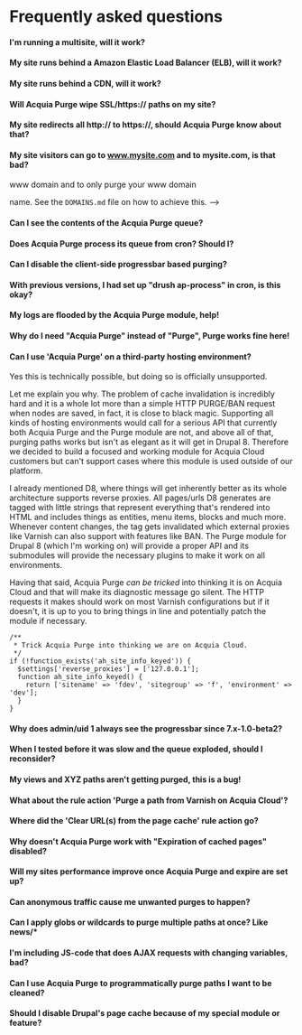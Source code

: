 [//]: # ( clear&&curl -s -F input_files[]=@FAQ.md -F from=markdown -F to=html http://c.docverter.com/convert|tail -n+11|head -n-2 )
[//]: # ( curl -s -F input_files[]=@FAQ.md -F from=markdown -F to=pdf http://c.docverter.com/convert>FAQ.pdf )

#  Frequently asked questions

#### I'm running a multisite, will it work?
<!-- Yes but it needs configuration, see ``DOMAINS.md``. -->

#### My site runs behind a Amazon Elastic Load Balancer (ELB), will it work?
<!-- Yes it will work without any required action. ELBs spread the traffic across
your two load balancers active-active and ``acquia_purge`` always purges both
your primary as your passive load balancer. -->

#### My site runs behind a CDN, will it work?
<!-- That's hard to answer. Acquia Purge ensures that every single path that's
being purged from within Drupal will be wiped out of your two load balancers,
that ensures that the CDN's "origin" (Acquia's primary LB or ELB) is fresh
at all times. Acquia Purge doesn't actively wipe or purge anything on your CDN
of choice so you are dependent on how well it respects the ``Cache-Control``
header set by the pages Drupal generates. Extensive testing will be required. -->

#### Will Acquia Purge wipe SSL/https:// paths on my site?
<!-- Yes it will, once you added ``$conf['acquia_purge_https'] = TRUE;`` to your
``settings.php`` file. It is important to understand that just adding this
setting will DOUBLE the total amount of purging going on as http:// will also
see its paths purged, so you will need to monitor your site extra careful as the
queue can go up without getting purged fast enough. If the queue does go up
quickly, consider enabling cron processing (with 1-5 minute cron intervals) or
disable http:// purging as well, see ``INSTALL.md``. -->

#### My site redirects all http:// to https://, should Acquia Purge know about that?
<!-- Yes definitely, as that means that without your interference Acquia Purge will
continue to wipe http:// paths and essentially ends up double purging with
high queues and resource waste as result. By adding this to ``settings.php``:
``$conf['acquia_purge_http'] = FALSE;``, you essentially disable all http://
purging. -->

#### My site visitors can go to www.mysite.com and to mysite.com, is that bad?
<!-- Yes, at least I recommend against it. By default Acquia Purge will purge all
domains it detected including your www and your bare domain, the more domains
it has to purge the slower it will become. For SEO reasons it adds another
problem, being that all of your content is now available on the web via TWO
domains which might degrade the ratings of your site. It's best to use a
``.htaccess`` redirect from bare-->www domain and to only purge your www domain
name. See the ``DOMAINS.md`` file on how to achieve this. -->

#### Can I see the contents of the Acquia Purge queue?
<!-- You can at all times visit the status report page to see what the status of
the queue is and how many items are in it. Whenever it is "idle", it's safe to
assume a empty queue. You can print the full queue using "``drush ap-list``" -->

#### Does Acquia Purge process its queue from cron? Should I?
<!-- Not by default, as the client-side AJAX processor takes care of this. When you
are noticing big queue loads - for instance due heavy content processing from
within cron runs - it is possible to enable cron mode. You can enable it by
adding ``$conf['acquia_purge_cron'] = TRUE;`` to ``settings.php``. Once enabled,
it will contribute to speedy queue processing but doesn't replace other means
of processing. It is important - if you run cron through Drush - that the
``--uri`` parameter gets passed in and that it points to the right URL. -->

#### Can I disable the client-side progressbar based purging?
<!-- No, this is not possible. It serves as last resort when nothing else processed
the queue and takes processing out of the main HTTP requests, which helps to
assure a fast Drupal backend experience. However, it can be visually hidden by
revoking the 'purge on-screen' permission, or for every user including the
administrator with: ``$conf['acquia_purge_silentmode'] = TRUE;``. -->

#### With previous versions, I had set up "drush ap-process" in cron, is this okay?
<!-- It still works, though Acquia Purge now has a cleaner way by adding this to
your ``settings.php``: setting ``$conf['acquia_purge_cron'] = TRUE;``. The only use
case not to use the built-in cron processing, is when you need more granular
control over when processing happens. Defining every-minute cron rules that
call ``drush ap-process``, is considered better than relying on the built-in
cron mode as that would mean that all other modules run too which might cause
cache clears and other types of unwanted harm. -->

#### My logs are flooded by the Acquia Purge module, help!
<!-- I'm sorry about that. Logging is meant to help keep a trail for when things go
bad and also to confirm if things work, which is especially helpful for those
new to this module and still in the process of setting it up. But if your site
is running stable and fine with Acquia Purge it makes sense to reduce records
in your logs by setting ``$conf['acquia_purge_log_success'] = FALSE;``, which
will suppress reporting successful purges but it will still log any failure. -->

#### Why do I need "Acquia Purge" instead of "Purge", Purge works fine here!
<!-- The Purge module - written by co-Acquian Paul Krischer - has never been
designed specifically for Acquia Cloud and supporting it becomes more and
more difficult as our products change over time. In the future Purge will be
redesigned technology agnostic making it possible for this module to become
one of its "platform plugins" whilst sharing common infrastructure. In the
meanwhile the usage of purge on Acquia Cloud is discouraged. -->

#### Can I use 'Acquia Purge' on a third-party hosting environment?
Yes this is technically possible, but doing so is officially unsupported.

Let me explain you why. The problem of cache invalidation is incredibly hard
and it is a whole lot more than a simple HTTP PURGE/BAN request when nodes are
saved, in fact, it is close to black magic. Supporting all kinds of hosting
environments would call for a serious API that currently both Acquia Purge
and the Purge module are not, and above all of that, purging paths works but
isn't as elegant as it will get in Drupal 8. Therefore we decided to build a
focused and working module for Acquia Cloud customers but can't support cases
where this module is used outside of our platform.

I already mentioned D8, where things will get inherently better as its whole
architecture supports reverse proxies. All pages/urls D8 generates are tagged
with little strings that represent everything that's rendered into HTML and
includes things as entities, menu items, blocks and much more. Whenever
content changes, the tag gets invalidated which external proxies like Varnish
can also support with features like BAN. The Purge module for Drupal 8 (which
I'm working on) will provide a proper API and its submodules will provide the
necessary plugins to make it work on all environments.

Having that said, Acquia Purge *can be tricked* into thinking it is on Acquia
Cloud and that will make its diagnostic message go silent. The HTTP requests
it makes should work on most Varnish configurations but if it doesn't, it is
up to you to bring things in line and potentially patch the module if
necessary.

```
/**
 * Trick Acquia Purge into thinking we are on Acquia Cloud.
 */
if (!function_exists('ah_site_info_keyed')) {
  $settings['reverse_proxies'] = ['127.0.0.1'];
  function ah_site_info_keyed() {
    return ['sitename' => 'fdev', 'sitegroup' => 'f', 'environment' => 'dev'];
  }
}
```

#### Why does admin/uid 1 always see the progressbar since 7.x-1.0-beta2?
<!-- By default, only the 'purge on-screen' permission is consulted. This depends
on Drupal's permission system which always grants administrators access. It is
not recommended to use UID 0 to edit content, but if you insist, the processor
can be visually hidden - not disabled - with putting this into ``settings.php``:
``$conf['acquia_purge_silentmode'] = TRUE;``. -->

#### When I tested before it was slow and the queue exploded, should I reconsider?
<!-- Yes, absolutely! Before Acquia Purge was a official project there has long
been a branch called ``queuing-elb-support`` that many customers used. It was
the predecessor of the current queuing-based engine and worked but allowed too
many domains to be purged in combination with a deadly payload on Drupal's
queue table. That caused the database to crash and purges to be dreadfully
slow. As of 7.x-1.0-alpha2 the module processes up to 6 purges in parallel,
reduced the database payload drastically and as of version 7.x-1.0-alpha3
many built-in diagnostic tests protect sites against issues from the past. -->

#### My views and XYZ paths aren't getting purged, this is a bug!
<!-- The Acquia Purge module purges whatever it is being told to purge, either via
expire, a rule action or via custom code you wrote. The expire module has
the difficult task of detecting what pages need to be wiped based on changing
entities (nodes, taxonomy, menu items..) and does a quite good job for simple
sites. However, it can't just automatically detect your views or other custom
paths specific to your site and will therefore almost always miss pieces.

The Acquia Purge module exposes the rule action "Clear pages on Acquia Cloud"
which allows you to purge paths that weren't automatically cleared, for
instance a view you created on the path ``news`` or your contact form on the
path ``contact``. Although discouraged, it is also technically possible to use
tokens that generate full URLs (domains will get stripped off). -->

####  What about the rule action 'Purge a path from Varnish on Acquia Cloud'?
<!-- This is the original rule action that shipped with Acquia Purge prior to
version 7.x-1.0 and is still available but no longer recommended to be used,
on your site. The obsoleted rule action now maps its behavior to the new rule
action ``Clear pages on Acquia Cloud`` and therefore also supports URLs. If
your site has rules using the obsoleted rule, you will get periodic error
messages in your logs as it will be deleted in the future. -->

####  Where did the 'Clear URL(s) from the page cache' rule action go?
<!-- It got renamed and now gets reimplemented by the Acquia Purge module, as we
learned that it confused many users and was also less efficient as it mangled
paths through all of Expire's code. The rule got renamed into ``Clear pages on
Acquia Cloud`` and is the only one rule action you should use now. -->

#### Why doesn't Acquia Purge work with "Expiration of cached pages" disabled?
<!-- Because it will be ineffective. The main reason for implementing expire and
Acquia Purge is that you can increase the value of this setting up to many
hours, a day or even months. Once this setting is set to a high and sane value
all pages served by Drupal will be kept within Varnish as long as possible and
anonymous traffic won't ever cause your Drupal site to bootstrap leaving your
Acquia Cloud web servers available for other important resource needs like
editors and site administrators or cron for instance. -->

#### Will my sites performance improve once Acquia Purge and expire are set up?
<!-- Yes, drastically even once you've increased your "Expiration of cached pages"
setting to a high value (rather days than hours). The higher it is set, the
higher the time limit in the ``Cache-Control`` HTTP response header will be set.
That will make your Acquia Cloud site's Varnish instances keep the pages in
cache longer and frees up many PHP processing slots on your web servers. -->

#### Can anonymous traffic cause me unwanted purges to happen?
<!-- Acquia Purge will always *queue* pages that are requested purging by expire,
for instance articles when anonymous users commented on them. However, a
anonymous user will *never* trigger the AJAX-based client-side processor to
prevent misuse and exposing Acquia Purge as public DDOS-tool. That means that
comments and other anonymously queued paths will be purged as soon as a logged
in user triggers a purge or when "``drush ap-process``" is called. If this is a
limitation to you, please file a ticket and we will add a special permission. -->

#### Can I apply globs or wildcards to purge multiple paths at once? Like news/*
<!-- As of this moment this is not possible. There is a open feature request ticket
on https://drupal.org/node/2155319 and we really like to have this in but our
systems will have to be changed for it and Acquia Purge needs to be updated
once it becomes available in Varnish. -->

#### I'm including JS-code that does AJAX requests with changing variables, bad?
<!-- Yes, don't even consider doing this. It happens every once in a while that we
find a site that has a client-side script that contacts Drupal with ever
changing request URLs, e.g. ``/mycallback?t=1384274831``. Because both Varnish
and Drupal's page cache see the full absolute URL as the unique identifier to
base caching on, a randomly changing URL will continuously wake up your web
servers and could kill the performance of your site. -->

#### Can I use Acquia Purge to programmatically purge paths I want to be cleaned?
<!-- Yes, the module has been purely designed to purge things on Acquia Cloud and
to do it well! Its relation with the expire module is very thin for instance,
it receives paths and wraps those to its own publicly facing API functions.

You can queue items for purging like this:

```
$service = _acquia_purge_service();
$service->addPath('node/5?parameter');
$service->addPaths(array('news/section1', 'contact'));
```

If you run the code above as authenticated user during a web request (e.g.
not via Drush), it will trigger the AJAX processor for that users next page
load. However, if you want to process directly yourself, you can work a chunk
from the queue with this:

```
$service = _acquia_purge_service();
if ($service->lockAcquire()) {
  $service->process();
  $service->lockRelease();
}
```

The ``AcquiaPurgeService::process()`` call will run as long as PHP has resources
for and depends on Acquia Purge's internal capacity calculation. When it runs
from the CLI, it has a higher ``max_execution_time`` and will therefore process
much more at once, then it will when triggered through a web server.

You can always check upon the queue state by querying:

```
var_dump(_acquia_purge_service()->stats());
```
-->
#### Should I disable Drupal's page cache because of my special module or feature?
<!-- No, never. -->
